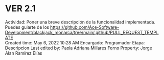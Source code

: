 # VER 2.1

Actividad: Poner una breve descripción de la funcionalidad implementada. Puedes guiarte de los https://github.com/Ace-Software-Development/blackjack_monarca/tree/main/.github/PULL_REQUEST_TEMPLATE  
Created time: May 6, 2022 10:28 AM
Encargado: Programador
Etapa: Descripcion
Last edited by: Paola Adriana Millares Forno
Property: Jorge Alan Ramírez Elías